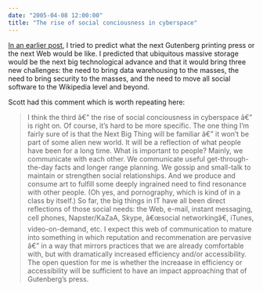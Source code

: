 ```yaml
---
date: "2005-04-08 12:00:00"
title: "The rise of social conciousness in cyberspace"
---
```




[In an earlier post](/lemire/blog/2005/03/23/what-will-be-the-next-web-a-prediction/), I tried to predict what the next Gutenberg printing press or the next Web would be like. I predicted that ubiquitous massive storage would be the next big technological advance and that it would bring three new challenges: the need to bring data warehousing to the masses, the need to bring security to the masses, and the need to move all social software to the Wikipedia level and beyond.

Scott had this comment which is worth repeating here:

> I think the third â€” the rise of social conciousness in cyberspace â€” is right on. Of course, it&rsquo;s hard to be more specific. The one thing I&rsquo;m fairly sure of is that the Next Big Thing will be familiar â€” it won&rsquo;t be part of some alien new world. It will be a reflection of what people have been for a long time. What is important to people? Mainly, we communicate with each other. We communicate useful get-through-the-day facts and longer range planning. We gossip and small-talk to maintain or strengthen social relationships. And we produce and consume art to fulfill some deeply ingrained need to find resonance with other people. (Oh yes, and pornography, which is kind of in a class by itself.) So far, the big things in IT have all been direct reflections of those social needs: the Web, e-mail, instant messaging, cell phones, Napster/KaZaA, Skype, â€œsocial networkingâ€, iTunes, video-on-demand, etc. I expect this web of communication to mature into something in which reputation and recommenation are pervasive â€” in a way that mirrors practices that we are already comfortable with, but with dramatically increased efficiency and/or accessibility. The open question for me is whether the increaase in efficiency or accessibility will be sufficient to have an impact approaching that of Gutenberg&rsquo;s press.

